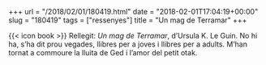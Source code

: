 +++
url = "/2018/02/01/180419.html"
date = "2018-02-01T17:04:19+00:00"
slug = "180419"
tags = ["ressenyes"]
title = "Un mag de Terramar"
+++

{{< icon book >}} Rellegit: *Un mag de Terramar*, d’Ursula K. Le Guin. No hi ha, s’ha dit prou vegades, llibres per a joves i llibres per a adults. M’han tornat a commoure la lluita de Ged i l’amor del petit otak.
